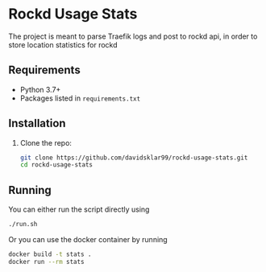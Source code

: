 # Rockd Usage Stats

The project is meant to parse Traefik logs and post to rockd api, in order to store location statistics for rockd

## Requirements

- Python 3.7+
- Packages listed in `requirements.txt`

## Installation

1. Clone the repo:
   ```bash
   git clone https://github.com/davidsklar99/rockd-usage-stats.git
   cd rockd-usage-stats

## Running
You can either run the script directly using 
   ```bash
   ./run.sh
   ```

Or you can use the docker container by running

   ```bash
   docker build -t stats .
   docker run --rm stats
   ```
